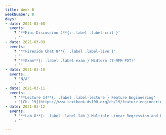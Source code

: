 ```yaml
---
title: Week 8
weekNumber: 8
days:
- date: 2021-03-08
  events:
    ? '**Mini-Discussion 4**{: .label .label-crit }'
    : ''
- date: 2021-03-09
  events:
    ? '**Fireside Chat 8**{: .label .label-live }'
    : ''
    ? '**Exam**{: .label .label-exam } Midterm (7-9PM PDT)'
    : ''
- date: 2021-03-10
  events:
    ? 'N/A'
    : ''
- date: 2021-03-11
  events:
    ? '**Lecture 14**{: .label .label-lecture } Feature Engineering'
    : '[Ch. 19](https://www.textbook.ds100.org/ch/19/feature_engineering.html)'
- date: 2021-03-12
  events:
    ? '**Lab 8**{: .label .label-lab } Multiple Linear Regression and Feature Engineering (due Mar 18)'
    : ''

---
```

